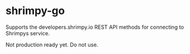 # shrimpy-go
Supports the developers.shrimpy.io REST API methods for connecting to Shrimpys service.

Not production ready yet. Do not use.
